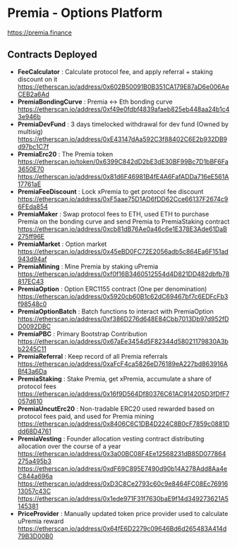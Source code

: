 # Premia - Options Platform

https://premia.finance

## Contracts Deployed

- **FeeCalculator** : Calculate protocol fee, and apply referral + staking discount on it  
  https://etherscan.io/address/0x602B50091B0B351CA179E87aD6e006AeCEB2a6Ad
- **PremiaBondingCurve** : Premia <-> Eth bonding curve  
  https://etherscan.io/address/0xf49e0fdbf4839afaeb825eb448aa24b1c43e946b
- **PremiaDevFund** : 3 days timelocked withdrawal for dev fund (Owned by multisig)  
  https://etherscan.io/address/0xE43147dAa592C3f88402C6E2b932DB9d97bc1C7f
- **PremiaErc20** : The Premia token  
  https://etherscan.io/token/0x6399C842dD2bE3dE30BF99Bc7D1bBF6Fa3650E70
  https://etherscan.io/address/0x81d6F46981B4fE4A6FafADDa716eE561A17761aE
- **PremiaFeeDiscount** : Lock xPremia to get protocol fee discount  
  https://etherscan.io/address/0xF5aae75D1AD6fDD62Cce66137F2674c96FEda854
- **PremiaMaker** : Swap protocol fees to ETH, used ETH to purchase Premia on the bonding curve and send Premia to PremiaStaking contract  
  https://etherscan.io/address/0xcb81dB76Ae0a46c6e1E378E3Ade61DaB275ff96E
- **PremiaMarket** : Option market  
  https://etherscan.io/address/0x45eBD0FC72E2056adb5c864Ea6F151ad943d94af
- **PremiaMining** : Mine Premia by staking uPremia  
  https://etherscan.io/address/0xf0f16B3460512554d4D821DD482dbfb78817EC43
- **PremiaOption** : Option ERC1155 contract (One per denomination)  
  https://etherscan.io/address/0x5920cb60B1c62dC69467bf7c6EDFcFb3f98548c0
- **PremiaOptionBatch** : Batch functions to interact with PremiaOption  
  https://etherscan.io/address/0xf386D276d648E84Cbb7013Db97d952fDD0092DBC
- **PremiaPBC** : Primary Bootstrap Contribution  
  https://etherscan.io/address/0x67aEe3454d5F82344d58021179830A3bb2245C11
- **PremiaReferral** : Keep record of all Premia referrals  
  https://etherscan.io/address/0xaFcF4ca5826eD76189eA227bd863916ABf43a6Da
- **PremiaStaking** : Stake Premia, get xPremia, accumulate a share of protocol fees  
  https://etherscan.io/address/0x16f9D564Df80376C61AC914205D3fDfF7057d610
- **PremiaUncutErc20** : Non-tradable ERC20 used rewarded based on protocol fees paid, and used for Premia mining  
  https://etherscan.io/address/0x8406C6C1DB4D224C8B0cF7859c0881Ddd68D4761
- **PremiaVesting** : Founder allocation vesting contract distributing allocation over the course of a year  
  https://etherscan.io/address/0x3a00BC08F4Ee12568231dB85D077864275a495b3
  https://etherscan.io/address/0xdF69C895E7490d90b14A278Add8Aa4eC844a696a
  https://etherscan.io/address/0xD3C8Ce2793c60c9e8464FC08Ec7691613057c43C
  https://etherscan.io/address/0x1ede971F31f7630baE9f14d349273621A5145381
- **PriceProvider** : Manually updated token price provider used to calculate uPremia reward  
  https://etherscan.io/address/0x64fE6D2279c09646Bd6d265483A414d79B3D00B0